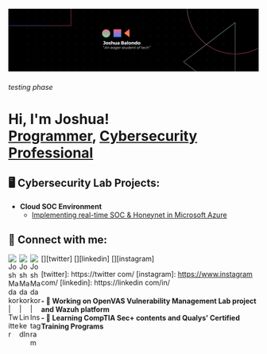 ![banner](https://github.com/Joshua01X/Joshua01X/blob/main/banner.png?raw=true)

<h6><i></i>testing phase</i></h6><h1>Hi, I'm Joshua! <br/><a href="https://github com/">Programmer</a>, <a href="https://www.linkedin.com/in//">Cybersecurity Professional</a></h1>

<h2>🖥️ Cybersecurity Lab Projects:</h2>

- <b>Cloud SOC Environment</b>
  - [Implementing real-time SOC & Honeynet in Microsoft Azure](https://github.com/Joshua01X/CLOUD-SOC) <br>

<h2>🔗 Connect with me:</h2>

[<img align="left" alt="JoshMadakor | Twitter" width="22px" src="https://cdn.jsdelivr.net/npm/simple-icons@v3/icons/twitter.svg" />][twitter]
[<img align="left" alt="JoshMadakor | LinkedIn" width="22px" src="https://cdn.jsdelivr.net/npm/simple-icons@v3/icons/linkedin.svg" />][linkedin]
[<img align="left" alt="JoshMadakor | Instagram" width="22px" src="https://cdn.jsdelivr.net/npm/simple-icons@v3/icons/instagram.svg" />][instagram]

[twitter]: https://twitter com/
[instagram]: https://www.instagram com/
[linkedin]: https://linkedin com/in/
<br>
<h4> - 🔭 Working on OpenVAS Vulnerability Management Lab project and Wazuh platform <br>
- 🌱 Learning CompTIA Sec+ contents and Qualys' Certified Training Programs </h4>
<!--
**joshmadakor1/joshmadakor1** is a ✨ _special_ ✨ repository because its `README.md` (this file) appears on your GitHub profile.

Here are some ideas to get you started:

- 🔭 I’m currently working on ...
- 🌱 I’m currently learning ...
- 👯 I’m looking to collaborate on ...
- 🤔 I’m looking for help with ...
- 💬 Ask me about ...
- 📫 How to reach me: ...
- 😄 Pronouns: ...
- ⚡ Fun fact: ...
-->
